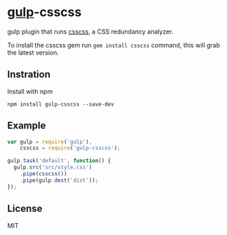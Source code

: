 [gulp](https://github.com/wearefractal/gulp)-csscss
===

gulp plugin that runs [csscss](http://zmoazeni.github.io/csscss/), a CSS redundancy analyzer.

To install the csscss gem run `gem install csscss` command, this will grab the latest version.

## Instration
Install with npm

```
npm install gulp-csscss --save-dev
```

## Example

```js
var gulp = require('gulp'),
    csscss = require('gulp-csscss');

gulp.task('default', function() {
  gulp.src('src/style.css')
    .pipe(csscss())
    .pipe(gulp.dest('dist'));
});
```

## License
MIT
